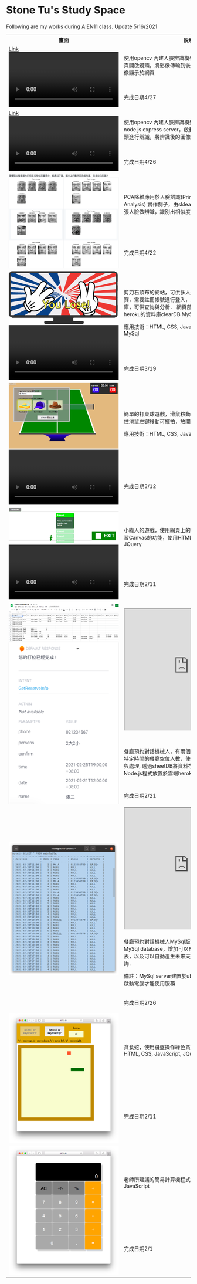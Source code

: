# Stone Tu's Study Space

<p>Following are my works during AIEN11 class. Update 5/16/2021</p>
    <!-- <a href="https://mango-flower-0625c1400.azurestaticapps.net/">Static web in Azure</a> -->
    <table>
        <tr>
            <th>畫面</th>
            <th>說明</th>
        </tr>
        <tr>
            <td rowspan="2">
                <a href="https://github.com/StoneTu/Python/tree/main/cv2_face_detect_webcam" target="_blank">
                    Link</a>
                    <video controls="controls" width="300"
                    name="Video Name" src="./video/cv2_face_detect_webcam.mov"></video>
            </td>
            <td>
                <p>
                使用opencv 內建人臉辨識模型進行辨識
                實作例子，由網頁開啟鏡頭，將影像傳輸到後端進行辨識，將辨識後的圖像顯示於網頁
                </p>
            </td>
        </tr>
        <tr>
            <td>
                <p>完成日期4/27</p>
            </td>
        </tr>
        <tr>
            <td rowspan="2">
                <a href="https://github.com/StoneTu/Python/tree/main/cv2_face_detect" target="_blank">
                    Link</a>
                    <video controls="controls" width="300"
                    name="Video Name" src="./video/cv2_face_detect.mov"></video>
            </td>
            <td>
                <p>
                使用opencv 內建人臉辨識模型進行辨識
                實作例子，建立node.js express server，啟動由python opencv 開啟鏡頭進行辨識，將辨識後的圖像顯示於網頁
                </p>
            </td>
        </tr>
        <tr>
            <td>
                <p>完成日期4/26</p>
            </td>
        </tr>
        <tr>
            <td rowspan="2">
                <a href="https://github.com/StoneTu/Python/tree/main/PCA_face_detect" target="_blank">
                    <img src="./img/PCA_screen.png" alt="snake_screen.png"></a>
            </td>
            <td>
                <p>
                PCA降維應用於人臉辨識(Principal Component Analysis)
                實作例子，由sklearn Olivetti人臉資料集400張人臉做辨識，識別出相似度高的人臉
                </p>
            </td>
        </tr>
        <tr>
            <td>
                <p>完成日期4/22</p>
            </td>
        </tr>
        <tr>
            <td rowspan="2">
                <a href="https://papsciroc-server.herokuapp.com/" target="_blank"
                    onClick="window.open('https://papsciroc-server.herokuapp.com/','papsciroc','resizable,height=660,width=1020'); return false;">
                    <img src="./img/screen_shot_pap.png" alt=""></a>
                <video controls="controls" width="300"
                    name="Video Name" src="./video/papsciroc.mov"></video>
            </td>
            <td>
                <p>
                剪刀石頭布的網站，可供多人連線到網頁尋找對手進行比賽，需要註冊帳號進行登入，並且會將比賽紀錄到資料庫，可供查詢與分析．
                網頁部署到Heroku，並且使用heroku的資料庫clearDB MySQL．</p>
                <p>應用技術：HTML, CSS, JavaScript, JQuery，Node.Js, MySql</p>
            </td>
        </tr>
        <tr>
            <td>
                <p>完成日期3/19</p>
            </td>
        </tr>
        <tr>
            <td rowspan="2">
                <a href="https://stonetu.github.io/JavaScript/tableTennis/tableTennis.html" target="_blank"
                    onClick="window.open('https://stonetu.github.io/JavaScript/tableTennis/tableTennis.html','tableTennis','resizable,height=660,width=1020'); return false;">
                    <img src="./img/tableTennis_screen.png" alt="tableTennis_screen.png"></a>
                <video controls="controls" width="300"
                    name="Video Name" src="./video/tableTennis.mov"></video>
            </td>
            <td>
                <p>
                簡單的打桌球遊戲，滑鼠移動到人物上可以移動人物，按住滑鼠左鍵移動可揮拍，放開滑鼠左鍵完成擊球．</p>
                <p>應用技術：HTML, CSS, JavaScript, JQuery</p>
            </td>
        </tr>
        <tr>
            <td>
                <p>完成日期3/12</p>
            </td>
        </tr>
        <tr>
            <td rowspan="2">
                <a href="https://stonetu.github.io/JavaScript/canvas_greenman/movingUI.html" target="_blank"
                    onClick="window.open('https://stonetu.github.io/JavaScript/canvas_greenman/movingUI.html','tableTennis','resizable,height=660,width=1000'); return false;">
                    <img src="./img/greenman_screen.png" alt="greenman_screen.png"></a>
                <video controls="controls" width="300"
                    name="Video Name" src="./video/greenman.mov"></video>
            </td>
            <td>
                <p>小綠人的遊戲，使用網頁上的互動元素來過關，主要是練習Canvas的功能，使用HTML, CSS, JavaScript, JQuery</p>
            </td>
        </tr>
        <tr>
            <td>
                <p>完成日期2/11</p>
            </td>
        </tr>
        <tr>
            <td rowspan="3">
                <img src="./img/reserve-bot1.png" alt="reserve-bot1.png">
                <img src="./img/reserve-bot2.png" alt="reserve-bot2.png">
            </td>
            <td>
                <iframe allow="microphone;" width="350" height="330"
                    src="https://console.dialogflow.com/api-client/demo/embedded/5f8fd3f7-3433-417b-b7e8-6a32216f8a65">
                </iframe>
            </td>
        </tr>
        <tr>
            <td>
                <p>餐廳預約對話機械人，有兩個Intent，可預約訂位與查詢特定時間的餐廳空位人數，使用Dialogflow, Node.js接收與處理, 透過sheetDB將資料存取到google sheet, Node.js程式放置於雲端heroku server． </p>
            </td>
        </tr>
        <tr>
            <td>
                <p>完成日期2/21</p>
            </td>
        </tr>
        <tr>
            <td rowspan="3">
                <img src="./img/reserve_mysql_screen.png" alt="reserve_mysql_screen.png">
            </td>
            <td>
                <iframe allow="microphone;" width="350" height="330"
                    src="https://console.dialogflow.com/api-client/demo/embedded/eff4ca35-caa2-498f-a625-933ba2789a4b">
                </iframe>
            </td>
        </tr>
        <tr>
            <td>
                <p>餐廳預約對話機械人MySql版本，更改為將資料存入MySql database，增加可以自動移動舊資料到歷史資料表，以及可以自動產生未來天數的空白資料可供預約與查詢．</p>
                <p>備註：MySql server建置於ubuntu系統個人電腦，需要啟動電腦才能使用服務</p>
            </td>
        </tr>
        <tr>
            <td>
                <p>完成日期2/26</p>
            </td>
        </tr>
        <tr>
            <td rowspan="2">
                <a href="https://stonetu.github.io/snake/mySnake.html" target="_blank"
                    onClick="window.open('https://stonetu.github.io/snake/mySnake.html','snake','resizable,height=660,width=530'); return false;">
                    <img src="./img/snake_screen.png" alt="snake_screen.png"></a>
            </td>
            <td>
                <p>貪食蛇，使用鍵盤操作綠色貪食蛇吃掉橘紅色食物，使用HTML, CSS, JavaScript, JQuery</p>
            </td>
        </tr>
        <tr>
            <td>
                <p>完成日期2/11</p>
            </td>
        </tr>
        <tr>
            <td rowspan="2">
                <a href="https://stonetu.github.io/calculator/" target="_blank"
                    onClick="window.open('https://stonetu.github.io/calculator/','calculator','resizable,height=700,width=500'); return false;">
                    <img src="./img/calculator_screen.png" alt="calculator_screen.png"></a>
            </td>
            <td>
                <p>老師所建議的簡易計算機程式，使用HTML, CSS, JavaScript</p>
            </td>
        </tr>
        <tr>
            <td>
                <p>完成日期2/1</p>
            </td>
        </tr>
    </table>